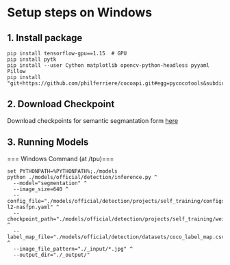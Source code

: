 # Setup steps on Windows #

## 1. Install package
```
pip install tensorflow-gpu==1.15  # GPU
pip install pytk
pip install --user Cython matplotlib opencv-python-headless pyyaml Pillow
pip install "git+https://github.com/philferriere/cocoapi.git#egg=pycocotools&subdirectory=PythonAPI"
```

## 2. Download Checkpoint 
Download checkpoints for semantic segmantation form [here](https://github.com/tensorflow/tpu/tree/master/models/official/detection/projects/self_training)

## 3. Running Models
=== Windows Command (at /tpu)===
```
set PYTHONPATH=%PYTHONPATH%;./models
python ./models/official/detection/inference.py ^
  --model="segmentation" ^
  --image_size=640 ^
  --config_file="./models/official/detection/projects/self_training/configs/pascal_seg_efficientnet-l2-nasfpn.yaml" ^
  --checkpoint_path="./models/official/detection/projects/self_training/weights/model.ckpt" ^
  --label_map_file="./models/official/detection/datasets/coco_label_map.csv" ^
  --image_file_pattern="./_input/*.jpg" ^
  --output_dir="./_output/"
```
